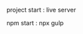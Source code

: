 <div class="containers">
    <p>project start : live server </p>
    <p>npm start : npx gulp</p>
</div>